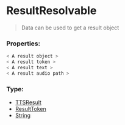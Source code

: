 # ResultResolvable
> Data can be used to get a result object

### Properties:
```js
< A result object >
< A result token >
< A result text >
< A result audio path >
```

### Type:
+ [TTSResult](../class/ttsresult.md)
+ [ResultToken](./resulttoken.md)
+ [String](https://developer.mozilla.org/en-US/docs/Web/JavaScript/Reference/Global_Objects/String)